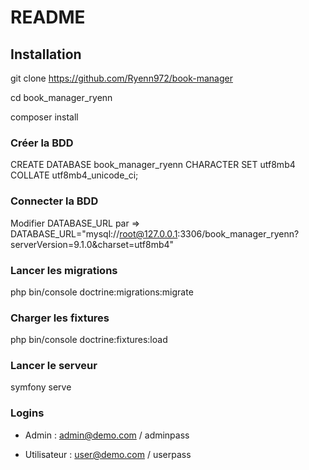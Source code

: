 # README

## Installation

git clone https://github.com/Ryenn972/book-manager

cd book_manager_ryenn

composer install

### Créer la BDD

CREATE DATABASE book_manager_ryenn CHARACTER SET utf8mb4 COLLATE utf8mb4_unicode_ci;

### Connecter la BDD

Modifier DATABASE_URL par => DATABASE_URL="mysql://root@127.0.0.1:3306/book_manager_ryenn?serverVersion=9.1.0&charset=utf8mb4"

### Lancer les migrations

php bin/console doctrine:migrations:migrate

### Charger les fixtures

php bin/console doctrine:fixtures:load

### Lancer le serveur

symfony serve

### Logins

- Admin : admin@demo.com / adminpass

- Utilisateur : user@demo.com / userpass
